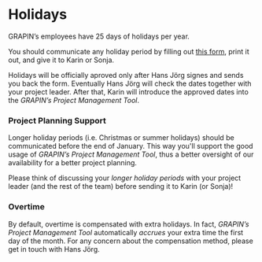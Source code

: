 # Holidays

GRAPIN’s employees have 25 days of holidays per year.

You should communicate any holiday period by filling out [this form](https://testcloud.grapin.ch/index.php/f/205209), print it out, and give it to Karin or Sonja. 

Holidays will be officially aproved only after Hans Jörg signes and sends you back the form. Eventually Hans Jörg will check the dates together with your project leader. After that, Karin will introduce the approved dates into the *GRAPIN’s Project Management Tool*.

### Project Planning Support
Longer holiday periods (i.e. Christmas or summer holidays) should be communicated before the end of January. This way you'll support the good usage of *GRAPIN’s Project Management Tool*, thus a better oversight of our availability for a better project planning.

Please think of discussing your *longer holiday periods* with your project leader (and the rest of the team) before sending it to Karin (or Sonja)! 

### Overtime
By default, overtime is compensated with extra holidays. In fact, *GRAPIN’s Project Management Tool* automatically _accrues_ your extra time the first day of the month. For any concern about the compensation method, please get in touch with Hans Jörg.